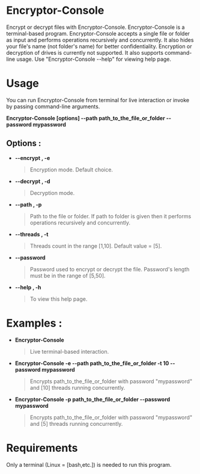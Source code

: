 # Encryptor-Console
Encrypt or decrypt files with Encryptor-Console. Encryptor-Console is a terminal-based program.
Encryptor-Console accepts a single file or folder as input and performs operations recursively and concurrently.
It also hides your file's name (not folder's name) for better confidentiality.
Encryption or decryption of drives is currently not supported.
It also supports command-line usage. Use "Encryptor-Console --help" for viewing help page.
# Usage
You can run Encryptor-Console from terminal for live interaction or invoke by passing command-line arguments.

**Encryptor-Console [options] --path path_to_the_file_or_folder --password mypassword**
                                               
## Options :
* **--encrypt , -e**
  > Encryption mode. Default choice.
* **--decrypt , -d**
  > Decryption mode.
* **--path , -p**
  > Path to the file or folder. If path to folder is given then it performs operations recursively and concurrently.
* **--threads , -t**
  > Threads count in the range [1,10]. Default value = [5].
* **--password**
  > Password used to encrypt or decrypt the file. Password's length must be in the range of [5,50].
* **--help , -h**
  > To view this help page.
# Examples :
* **Encryptor-Console**
  > Live terminal-based interaction.
* **Encryptor-Console -e --path path_to_the_file_or_folder -t 10 --password mypassword**
  > Encrypts path_to_the_file_or_folder with password "mypassword" and [10] threads running concurrently.
* **Encryptor-Console -p path_to_the_file_or_folder --password mypassword**
  > Encrypts path_to_the_file_or_folder with password "mypassword" and [5] threads running concurrently.
# Requirements
Only a terminal (Linux = [bash,etc.]) is needed to run this program.
